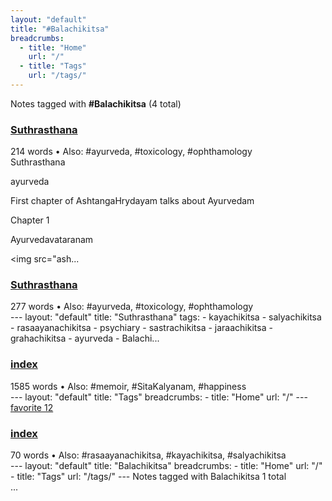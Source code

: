 ```yaml
---
layout: "default"
title: "#Balachikitsa"
breadcrumbs:
  - title: "Home"
    url: "/"
  - title: "Tags"
    url: "/tags/"
---
```

Notes tagged with **#Balachikitsa** (4 total)

<div class="note-grid">

<div class="note-card">
    <h3><a href="books/suthrasthana/">Suthrasthana</a></h3>
    <div class="note-meta">
        214 words
        • Also: #ayurveda, #toxicology, #ophthamology
    </div>
    <div class="note-excerpt">Suthrasthana

ayurveda

First chapter of AshtangaHrydayam talks about Ayurvedam

 Chapter 1

 Ayurvedavataranam

<!-- !imageashtangahrydayam/ayurvedavataranam.jpg -->
<img src="ash...</div>
</div>

<div class="note-card">
    <h3><a href="docs/books/suthrasthana/index/">Suthrasthana</a></h3>
    <div class="note-meta">
        277 words
        • Also: #ayurveda, #toxicology, #ophthamology
    </div>
    <div class="note-excerpt">---
layout: "default"
title: "Suthrasthana"
tags:
  - kayachikitsa
  - salyachikitsa
  - rasaayanachikitsa
  - psychiary
  - sastrachikitsa
  - jaraachikitsa
  - grahachikitsa
  - ayurveda
  - Balachi...</div>
</div>

<div class="note-card">
    <h3><a href="docs/tags/index/">index</a></h3>
    <div class="note-meta">
        1585 words
        • Also: #memoir, #SitaKalyanam, #happiness
    </div>
    <div class="note-excerpt">---
layout: "default"
title: "Tags"
breadcrumbs:
  - title: "Home"
    url: "/"
---
<div class="tag-cloud">
<a href="favorite/" class="tag" style="--tag-weight: 1.0">favorite 12</a>
<a href="progra...</div>
</div>

<div class="note-card">
    <h3><a href="docs/tags/balachikitsa/index/">index</a></h3>
    <div class="note-meta">
        70 words
        • Also: #rasaayanachikitsa, #kayachikitsa, #salyachikitsa
    </div>
    <div class="note-excerpt">---
layout: "default"
title: "Balachikitsa"
breadcrumbs:
  - title: "Home"
    url: "/"
  - title: "Tags"
    url: "/tags/"
---
Notes tagged with Balachikitsa 1 total

<div class="note-grid">
...</div>
</div>
</div>